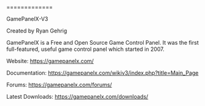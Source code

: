 =============

GamePanelX-V3

Created by Ryan Gehrig

GamePanelX is a Free and Open Source Game Control Panel.  It was the first full-featured, useful game control panel which started in 2007.


Website: https://gamepanelx.com/

Documentation: https://gamepanelx.com/wikiv3/index.php?title=Main_Page

Forums: https://gamepanelx.com/forums/

Latest Downloads: https://gamepanelx.com/downloads/
